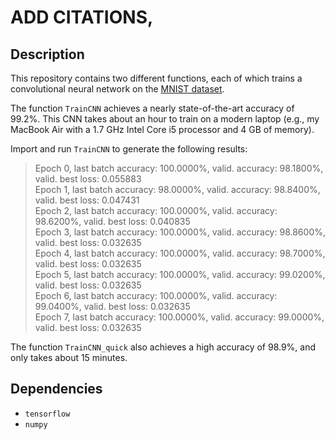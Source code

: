 # ADD CITATIONS, 



Description
-----------

This repository contains two different functions, each of which trains a convolutional neural network on the [MNIST dataset](http://yann.lecun.com/exdb/mnist/).

The function `TrainCNN` achieves a nearly state-of-the-art accuracy of 99.2%.  This CNN takes about an hour to train on a modern laptop (e.g., my MacBook Air with a 1.7 GHz Intel Core i5 processor and 4 GB of memory).

Import and run `TrainCNN` to generate the following results:

> Epoch 0, last batch accuracy: 100.0000%, valid. accuracy: 98.1800%, valid. best loss: 0.055883  
> Epoch 1, last batch accuracy: 98.0000%, valid. accuracy: 98.8400%, valid. best loss: 0.047431  
> Epoch 2, last batch accuracy: 100.0000%, valid. accuracy: 98.6200%, valid. best loss: 0.040835  
> Epoch 3, last batch accuracy: 100.0000%, valid. accuracy: 98.8600%, valid. best loss: 0.032635  
> Epoch 4, last batch accuracy: 100.0000%, valid. accuracy: 98.7000%, valid. best loss: 0.032635  
> Epoch 5, last batch accuracy: 100.0000%, valid. accuracy: 99.0200%, valid. best loss: 0.032635  
> Epoch 6, last batch accuracy: 100.0000%, valid. accuracy: 99.0400%, valid. best loss: 0.032635  
> Epoch 7, last batch accuracy: 100.0000%, valid. accuracy: 99.0000%, valid. best loss: 0.032635  
> 


The function `TrainCNN_quick` also achieves a high accuracy of 98.9%, and only takes about 15 minutes. 




Dependencies
------------

* `tensorflow`
* `numpy`

